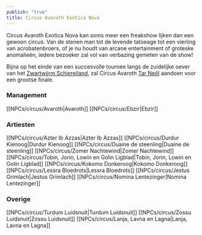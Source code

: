 ```yaml
---
publish: "true"
title: Circus Avaroth Exotica Nova
---
```


Circus Avaroth Exotica Nova kan soms meer een freakshow lijken dan een gewoon circus. 
Van de stenen man tot de levende tatoeage tot een vierling van acrobatenbroers, of je nu houdt van arcane entertainment of groteske anomalieën, iedere bezoeker zal vol van verbazing genieten van de show!

Bijna op het einde van een succesvolle tournee langs de zuidelijke oever van het [Zwartwijrm Schiereiland](../Locations/Features/Zwartwijrm%20Schiereiland.md), zal Circus Avaroth [Tar Neôl](../Main/Tar%20Neôl.md) aandoen voor een grootse finale.

### Management
[[NPCs/circus/Avaroth|Avaroth]]
[[NPCs/circus/Ebzir|Ebzir]]

### Artiesten
[[NPCs/circus/Azter Ib Azzas|Azter Ib Azzas]]
[[NPCs/circus/Durdur Kienoog|Durdur Kienoog]]
[[NPCs/circus/Duaine de steenling|Duaine de steenling]]
[[NPCs/circus/Zomer Nachtewind|Zomer Nachtewind]]
[[NPCs/circus/Tobin, Jorin, Lowin en Golin Ligblad|Tobin, Jorin, Lowin en Golin Ligblad]]
[[NPCs/circus/Kokomo Donkeroog|Kokomo Donkeroog]]
[[NPCs/circus/Lessra Bloedrots|Lessra Bloedrots]]
[[NPCs/circus/Jestus Grimlach|Jestus Grimlach]]
[[NPCs/circus/Nomina Lentezinger|Nomina Lentezinger]]

### Overige
[[NPCs/circus/Turdum Luidsnuit|Turdum Luidsnuit]]
[[NPCs/circus/Zossu Luidsnuit|Zossu Luidsnuit]]
[[NPCs/circus/Lanja, Lavna en Lagna|Lanja, Lavna en Lagna]]